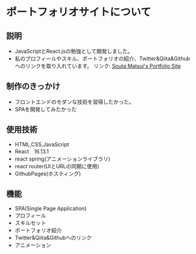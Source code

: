 # ポートフォリオサイトについて

## 説明
- JavaScriptとReact.jsの勉強として開発しました。
- 私のプロフィールやスキル、ポートフォリオの紹介、Twitter&Qiita&Githubへのリンクを取り入れています。
リンク: [Souta Matsui's Portfolio Site](https://fractaaal.github.io/Souta-Matsui-s-Portfolio-Site/)

## 制作のきっかけ
- フロントエンドのモダンな技術を習得したかった。
- SPAを開発してみたかった


## 使用技術
- HTML,CSS,JavaScript
- React　16.13.1
- react spring(アニメーションライブラリ)
- react router(UIとURLの同期に使用)
- GithubPages(ホスティング)


## 機能
- SPA(Single Page Application)
- プロフィール
- スキルセット
- ポートフォリオ紹介
- Twitter&Qiita&Githubへのリンク
- アニメーション